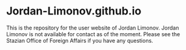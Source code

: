# Jordan-Limonov.github.io
This is the repository for the user website of Jordan Limonov.
Jordan Limonov is not available for contact as of the moment.
Please see the Stazian Office of Foreign Affairs if you have any questions. 
